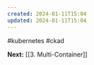 ```yaml
---
created: 2024-01-11T15:04
updated: 2024-01-11T15:04
---
```

#kubernetes #ckad 

**Next:** [[3. Multi-Container]]
